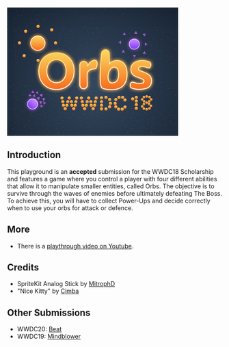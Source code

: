 ![OrbsBanner](Orbs.playgroundbook/Contents/Resources/PlaygroundIcon.png)

## Introduction
This playground is an **accepted** submission for the WWDC18 Scholarship and features a game where you control a player with four different abilities that allow it to manipulate smaller entities, called Orbs. The objective is to survive through the waves of enemies before ultimately defeating The Boss. To achieve this, you will have to collect Power-Ups and decide correctly when to use your orbs for attack or defence.

## More
- There is a [playthrough video on Youtube](https://www.youtube.com/watch?v=W-tzS0x1SiA).

## Credits
- SpriteKit Analog Stick by [MitrophD](https://github.com/MitrophD)
- "Nice Kitty" by [Cimba](https://cimba.newgrounds.com/)

## Other Submissions
- WWDC20: [Beat](https://github.com/renanmagagnin/beat-wwdc20)
- WWDC19: [Mindblower](https://github.com/renanmagagnin/mindblower-wwdc19)
